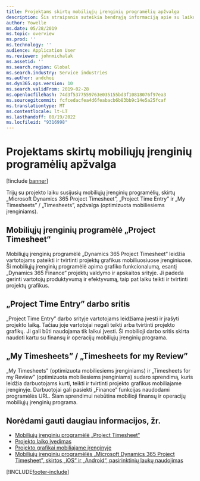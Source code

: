 ```yaml
---
title: Projektams skirtų mobiliųjų įrenginių programėlių apžvalga
description: Šis straipsnis suteikia bendrąją informaciją apie su laiku susijusių projektų programas „Microsoft Dynamics 365 Project Timesheet“, projekto laiko įrašą ir mano grafikus / grafikus, kurie yra prieinami mobiliajame įrenginyje.
author: Yowelle
ms.date: 05/28/2019
ms.topic: overview
ms.prod: ''
ms.technology: ''
audience: Application User
ms.reviewer: johnmichalak
ms.assetid: ''
ms.search.region: Global
ms.search.industry: Service industries
ms.author: andchoi
ms.dyn365.ops.version: 10
ms.search.validFrom: 2019-02-28
ms.openlocfilehash: 74d3f5377559763e035155bd3f10818076f97ea3
ms.sourcegitcommit: fcfcedacfea4d6feabacb6b83bb9c14e5a25fcaf
ms.translationtype: MT
ms.contentlocale: lt-LT
ms.lasthandoff: 08/19/2022
ms.locfileid: "9316998"
---
```

# <a name="project-mobile-applications-overview"></a>Projektams skirtų mobiliųjų įrenginių programėlių apžvalga

[!include [banner](../includes/banner.md)]

Trijų su projekto laiku susijusių mobiliųjų įrenginių programėlių, skirtų „Microsoft Dynamics 365 Project Timesheet”, „Project Time Entry” ir „My Timesheets” / „Timesheets”, apžvalga (optimizuota mobiliesiems įrenginiams).

## <a name="project-timesheet-mobile-app"></a>Mobiliųjų įrenginių programėlė „Project Timesheet“

Mobiliųjų įrenginių programėlė „Dynamics 365 Project Timesheet“ leidžia vartotojams pateikti ir tvirtinti projektų grafikus mobiliuosiuose įrenginiuose. Ši mobiliųjų įrenginių programėlė apima grafiko funkcionalumą, esantį „Dynamics 365 Finance“ projektų valdymo ir apskaitos srityje. Ji padeda gerinti vartotojų produktyvumą ir efektyvumą, taip pat laiku teikti ir tvirtinti projektų grafikus.

## <a name="project-time-entry-workspace"></a>„Project Time Entry” darbo sritis

„Project Time Entry” darbo srityje vartotojams leidžiama įvesti ir įrašyti projekto laiką. Tačiau joje vartotojai negali teikti arba tvirtinti projekto grafikų. Ji gali būti naudojama tik laikui įvesti. Ši mobilioji darbo sritis skirta naudoti kartu su finansų ir operacijų mobiliųjų įrenginių programa.

## <a name="my-timesheetstimesheets-for-my-review"></a>„My Timesheets” / „Timesheets for my Review”

„My Timesheets” (optimizuota mobiliesiems įrenginiams) ir „Timesheets for my Review” (optimizuota mobiliesiems įrenginiams) sudaro sprendimą, kuris leidžia darbuotojams kurti, teikti ir tvirtinti projekto grafikus mobiliajame įrenginyje. Darbuotojai gali pasiekti „Finance” funkcijas naudodami programėlės URL. Šiam sprendimui nebūtina mobilioji finansų ir operacijų mobiliųjų įrenginių programa.

## <a name="for-more-information"></a>Norėdami gauti daugiau informacijos, žr.

- [Mobiliųjų įrenginių programėlė „Project Timesheet“](project-timesheet.md)
- [Projekto laiko įvedimas](project-time-entry-mobile-workspace.md)
- [Projekto grafikai mobiliajame įrenginyje](Mobile-timesheets.md)
- [Mobiliųjų įrenginių programėlės „Microsoft Dynamics 365 Project Timesheet”, skirtos „iOS“ ir „Android“, pasirinktinių laukų naudojimas](custom-fields-mobile.md)

[!INCLUDE[footer-include](../includes/footer-banner.md)]
